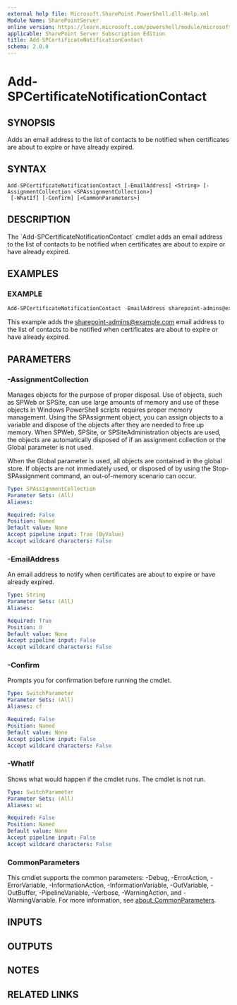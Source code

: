```yaml
---
external help file: Microsoft.SharePoint.PowerShell.dll-Help.xml
Module Name: SharePointServer
online version: https://learn.microsoft.com/powershell/module/microsoft.sharepoint.powershell/add-spcertificatenotificationcontact
applicable: SharePoint Server Subscription Edition
title: Add-SPCertificateNotificationContact
schema: 2.0.0
---
```


# Add-SPCertificateNotificationContact

## SYNOPSIS
Adds an email address to the list of contacts to be notified when certificates are about to expire or have already expired.

## SYNTAX

```
Add-SPCertificateNotificationContact [-EmailAddress] <String> [-AssignmentCollection <SPAssignmentCollection>]
 [-WhatIf] [-Confirm] [<CommonParameters>]
```

## DESCRIPTION
The \`Add-SPCertificateNotificationContact\` cmdlet adds an email address to the list of contacts to be notified when certificates are about to expire or have already expired.

## EXAMPLES

### EXAMPLE
```powershell
Add-SPCertificateNotificationContact -EmailAddress sharepoint-admins@example.com
```

This example adds the sharepoint-admins@example.com email address to the list of contacts to be notified when certificates are about to expire or have already expired.

## PARAMETERS

### -AssignmentCollection
Manages objects for the purpose of proper disposal.
Use of objects, such as SPWeb or SPSite, can use large amounts of memory and use of these objects in Windows PowerShell scripts requires proper memory management.
Using the SPAssignment object, you can assign objects to a variable and dispose of the objects after they are needed to free up memory.
When SPWeb, SPSite, or SPSiteAdministration objects are used, the objects are automatically disposed of if an assignment collection or the Global parameter is not used.

When the Global parameter is used, all objects are contained in the global store.
If objects are not immediately used, or disposed of by using the Stop-SPAssignment command, an out-of-memory scenario can occur.

```yaml
Type: SPAssignmentCollection
Parameter Sets: (All)
Aliases:

Required: False
Position: Named
Default value: None
Accept pipeline input: True (ByValue)
Accept wildcard characters: False
```

### -EmailAddress
An email address to notify when certificates are about to expire or have already expired.

```yaml
Type: String
Parameter Sets: (All)
Aliases:

Required: True
Position: 0
Default value: None
Accept pipeline input: False
Accept wildcard characters: False
```

### -Confirm
Prompts you for confirmation before running the cmdlet.

```yaml
Type: SwitchParameter
Parameter Sets: (All)
Aliases: cf

Required: False
Position: Named
Default value: None
Accept pipeline input: False
Accept wildcard characters: False
```

### -WhatIf
Shows what would happen if the cmdlet runs.
The cmdlet is not run.

```yaml
Type: SwitchParameter
Parameter Sets: (All)
Aliases: wi

Required: False
Position: Named
Default value: None
Accept pipeline input: False
Accept wildcard characters: False
```

### CommonParameters
This cmdlet supports the common parameters: -Debug, -ErrorAction, -ErrorVariable, -InformationAction, -InformationVariable, -OutVariable, -OutBuffer, -PipelineVariable, -Verbose, -WarningAction, and -WarningVariable. For more information, see [about_CommonParameters](https://go.microsoft.com/fwlink/?LinkID=113216).

## INPUTS

## OUTPUTS

## NOTES

## RELATED LINKS
